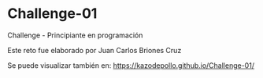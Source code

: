 # Challenge-01
Challenge - Principiante en programación

Este reto fue elaborado por Juan Carlos Briones Cruz

Se puede visualizar también en: https://kazodepollo.github.io/Challenge-01/

